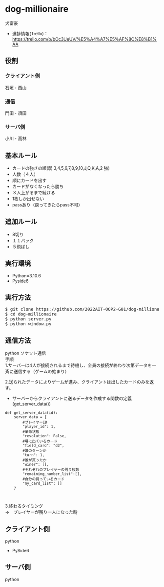# dog-millionaire
犬富豪
- 進捗情報(Trello)：https://trello.com/b/bOc3UeUV/%E5%A4%A7%E5%AF%8C%E8%B1%AA
## 役割
### クライアント側
石垣・西山
### 通信
門田・須田
### サーバ側
小川・高林

## 基本ルール
- カードの強さの順(弱 3,4,5,6,7,8,9,10,J,Q,K,A,2 強)
- 人数（４人）
- 順にカードを出す  
- カードがなくなったら勝ち  
- ３人上がるまで続ける  
- 1枚しか出せない 
- passあり（戻ってきたらpass不可）  

## 追加ルール
- 8切り
- １１バック
- ５飛ばし

## 実行環境
- Python=3.10.6
- Pyside6

## 実行方法
<pre>
$ git clone https://github.com/2022AIT-OOP2-G01/dog-millionaire.git
$ cd dog-millionaire
$ python server.py
$ python window.py
</pre>

## 通信方法
python  ソケット通信  
手順  
1.サーバーは4人が接続されるまで待機し、全員の接続が終わり次第データを一斉に送信する（ゲームの始まり）

2.送られたデータによりゲームが進み、クライアントは出したカードのみを返す。
- サーバーからクライアントに送るデータを作成する関数の定義(get_server_data())
```
def get_server_data(id):
    server_data = {
        #プレイヤーID
        "player_id": 1,
        #革命状態
        "revolution": False,
        #場に出ているカード
        "field_card": "d3",
        #誰のターンか
        "turn": 1,
        #誰が買ったか
        "winer": [],
        #それぞれのプレイヤーの残り枚数
        "remaining_number_list":[],
        #自分の持っているカード
        "my_card_list": []
    } 
    
    
```
3.終わるタイミング<br>
  →　プレイヤーが残り一人になった時


## クライアント側
python
- PySide6

## サーバ側
python

